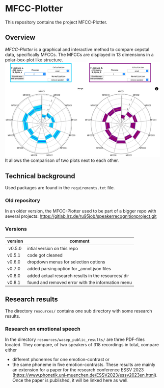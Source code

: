 # MFCC-Plotter
This repository contains the project MFCC-Plotter.


## Overview
*MFCC-Plotter* is a graphical and interactive method to compare cepstal data, specifically MFCCs.
The MFCCs are displayed in 13 dimensions in a polar-box-plot like structure.
![Screenshot of the main menu of the MFCC plotter comparing the phoneme /f/ from two different input sources](src/imgs/main_menu_plotter.png)
It allows the comparison of two plots next to each other.


## Technical background
Used packages are found in the `requirements.txt` file.

### Old repository
In an older version, the MFCC-Plotter used to be part of a bigger repo with several projects: https://gitlab.lrz.de/ru95job/speakerrecognitionproject.git

### Versions
| version | comment |
| - | - |
| v0.5.0 | intial version on this repo |
| v0.5.1 | code got cleaned |
| v0.6.0 | dropdown menus for selection options |
| v0.7.0 | added parsing option for _annot.json files |
| v0.8.0 | added actual research results in the resources/ dir |
| v0.8.1 | found and removed error with the information menu |


## Research results
The directory `resources/` contains one sub directory with some research results.

### Research on emotional speech
In the directory `resources/wasep_public_results/` are three PDF-files located. They compare, of two speakers of 318 recordings in total, compare either
- different phonemes for one emotion-contrast or
- the same phoneme in five emotion-contrasts.
These results are mainly an extension for a paper for the research conference ESSV 2023 (https://www.phonetik.uni-muenchen.de/ESSV2023/essv2023en.html).
Once the paper is published, it will be linked here as well.